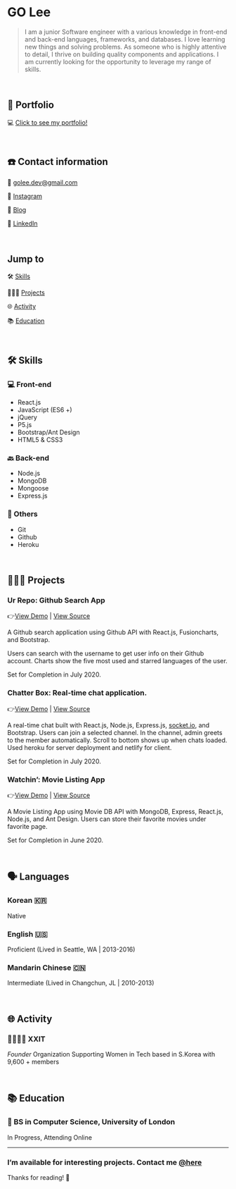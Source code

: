# GO Lee

> I am a junior Software engineer with a various knowledge in front-end and back-end languages, frameworks, and databases. I love learning new things and solving  problems. As someone who is highly attentive to detail, I thrive on building quality components and applications. I am currently looking for the opportunity to leverage my range of skills.

<br />

## 👋 Portfolio

💻  [Click to see my portfolio!](https://goleedev.github.io)

<br />

## ☎️ Contact information

📧 [golee.dev@gmail.com](mailto:golee.dev@gmail.com)

🤳 [Instagram](http://instagram.com/golee.dev)

📝 [Blog](https://goleedev.netlify.app)

🔗 [LinkedIn](https://www.linkedin.com/in/goleedev/)

<br />

## Jump to
🛠 [Skills](https://www.notion.so/Goeun-Lee-ec4f8ae8c84b46b5a8f2e1322ede3374#fdd6a9f16ef448ee9eec9083e43e7f87)

👩🏻‍💻 [Projects](https://www.notion.so/Goeun-Lee-ec4f8ae8c84b46b5a8f2e1322ede3374#ab29cf8a847849108a188da63bf30326)

🌐 [Activity](https://www.notion.so/Goeun-Lee-ec4f8ae8c84b46b5a8f2e1322ede3374#b6bcf665f3c44ada910ea9fbefeb6f25)

📚 [Education](https://www.notion.so/Goeun-Lee-ec4f8ae8c84b46b5a8f2e1322ede3374#2657224ead6c4577a2766df0c4f32d62)

<br/>

## 🛠 Skills

### 💻 Front-end

- React.js
- JavaScript (ES6 +)
- jQuery
- P5.js
- Bootstrap/Ant Design
- HTML5 & CSS3

### 🔙 Back-end

- Node.js
- MongoDB
- Mongoose
- Express.js

### 👏 Others

- Git
- Github
- Heroku
  
<br/>

## **👩🏻‍💻** Projects

### Ur Repo: Github Search App

👉[View Demo](https://ur-repo.herokuapp.com/) [](https://github-search-goleedev.netlify.app/)| [View Source](https://github.com/goleedev/ur-repo) 

A Github search application using Github API with React.js, Fusioncharts, and Bootstrap. 

Users can search with the username to get user info on their Github account. Charts show the five most used and starred languages of the user.

Set for Completion in July 2020.

### Chatter Box: Real-time chat application.

👉[View Demo](http://chatter-box-goleedev.netlify.app) | [View Source](https://github.com/goleedev/chat-box)

A real-time chat built with React.js, Node.js, Express.js, [socket.io](http://socket.io), and Bootstrap.
Users can join a selected channel. In the channel, admin greets to the member automatically. Scroll to bottom shows up when chats loaded. Used heroku for server deployment and netlify for client.

Set for Completion in July 2020.

### Watchin’: Movie Listing App

👉[View Demo](https://watchin-app.herokuapp.com/) | [View Source](https://github.com/goleedev/movie-app)

A Movie Listing App using Movie DB API with MongoDB, Express, React.js, Node.js, and Ant Design. Users can store their favorite movies under favorite page.

Set for Completion in June 2020.

<br/>

## 🗣 Languages

### Korean 🇰🇷

Native

### English 🇺🇸

Proficient (Lived in Seattle, WA | 2013-2016)

### Mandarin Chinese 🇨🇳

Intermediate (Lived in Changchun, JL | 2010-2013)

<br/>

## 🌐 Activity

### 👩‍👩‍👧‍👧 XXIT

*Founder*
Organization Supporting Women in Tech based in S.Korea with 9,600 + members 

<br/>

## 📚 Education

### 👾 BS in Computer Science, University of London

In Progress, Attending Online

---
### I’m available for interesting projects. Contact me [@here](https://www.notion.so/Goeun-Lee-ec4f8ae8c84b46b5a8f2e1322ede3374#315f48b564574059bf49aa06b2e89ed3)

Thanks for reading! 👋
